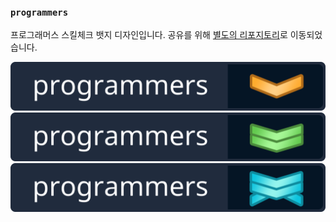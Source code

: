 ### `programmers`

프로그래머스 스킬체크 뱃지 디자인입니다. 공유를 위해 [별도의 리포지토리](https://github.com/zer0ken/programmers-badges)로 이동되었습니다.

![](https://raw.githubusercontent.com/zer0ken/programmers-badges/refs/heads/main/resources/skillcheck/starter.svg)
![](https://raw.githubusercontent.com/zer0ken/programmers-badges/refs/heads/main/resources/skillcheck/beginner.svg)
![](https://raw.githubusercontent.com/zer0ken/programmers-badges/refs/heads/main/resources/skillcheck/outlier.svg)